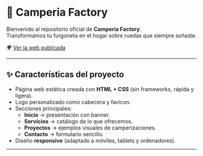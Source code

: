 # 🚐 Camperia Factory

Bienvenido al repositorio oficial de **Camperia Factory**.  
Transformamos tu furgoneta en el hogar sobre ruedas que siempre soñaste.  

🌍 [Ver la web publicada](https://camperia7725.github.io/Patatasfritas56/)

---

## ✨ Características del proyecto
- Página web estática creada con **HTML + CSS** (sin frameworks, rápida y ligera).
- Logo personalizado como cabecera y favicon.
- Secciones principales:
  - **Inicio** → presentación con banner.
  - **Servicios** → catálogo de lo que ofrecemos.
  - **Proyectos** → ejemplos visuales de camperizaciones.
  - **Contacto** → formulario sencillo.
- Diseño **responsive** (adaptado a móviles, tablets y ordenadores).

--- 
